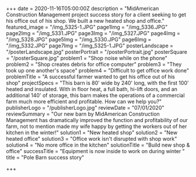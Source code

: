 +++
date = 2020-11-16T05:00:00Z
description = "MidAmerican Construction Management project success story for a client seeking to get his office out of his shop.  We built a new heated shop and office."
featured_image = "/img_5325-1.JPG"
page1Img = "/img_5336.JPG"
page2Img = "/img_5331.JPG"
page3Img = "/img_5327.JPG"
page4Img = "/img_5328.JPG"
page5Img = "/img_5330.JPG"
page6Img = "/img_5332.JPG"
page7Img = "/img_5325-1.JPG"
posterLandscape = "/posterLandscape.jpg"
posterPortrait = "/posterPortrait.jpg"
posterSquare = "/posterSquare.jpg"
problem1 = "Shop noise while on the phone"
problem2 = "Shop creates debris for office computer"
problem3 = "They took up one another's space"
problem4 = "Difficult to get office work done"
problemTitle = "A successful farmer wanted to get his office out of his shop"
projectSpecs = "This barn is 80' wide by 240' long, with the first 100' heated and insulated. With in floor heat, a full bath, hi-lift doors, and an additional 140' of storage, this barn makes the operations of a commercial farm much more efficient and profitable. How can we help you?"
publisherLogo = "/publisherLogo.jpg"
reviewDate = "07/01/2020"
reviewSummary = "Our new barn by MidAmerican Construction Management has dramatically improved the function and profitability of our farm, not to mention made my wife happy by getting the workers out of her kitchen in the winter!"
solution1 = "New heated shop"
solution2 = "New heated office"
solution3 = "Office work isn't disrupted with shop work"
solution4 = "No more office in the kitchen"
solutionTitle = "Build new shop & office"
successTitle = "Equipment is now inside to work on during winter "
title = "Pole Barn success story"

+++
